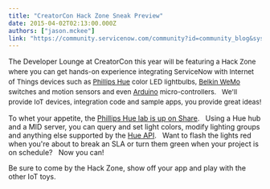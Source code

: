 ```yaml
---
title: "CreatorCon Hack Zone Sneak Preview"
date: 2015-04-02T02:13:00.000Z
authors: ["jason.mckee"]
link: "https://community.servicenow.com/community?id=community_blog&sys_id=cb7ce2e1dbd0dbc01dcaf3231f96195e"
---
```

<p>The Developer Lounge at CreatorCon <span style="font-size: 10pt; line-height: 1.5em;">this year will be featuring a Hack Zone where you can get hands-on experience integrating ServiceNow with Internet of Things devices such as <a title="w2.meethue.com/en-us/" href="http://www2.meethue.com/en-us/">Phillips Hue</a> color LED lightbulbs, <a title="w.belkin.com/us/Products/home-automation/c/wemo-home-automation/" href="http://www.belkin.com/us/Products/home-automation/c/wemo-home-automation/">Belkin WeMo</a> switches and motion sensors and even <a title=".wikipedia.org/wiki/Arduino" href="http://en.wikipedia.org/wiki/Arduino">Arduino</a> micro-controllers</span><span style="font-size: 10pt; line-height: 1.5em;">.   We'll provide IoT devices, integration code and sample apps, you provide great ideas!</span></p><p></p><p>To whet your appetite, the <a title="hare.servicenow.com/app.do#/detailV2/64fbbbd32b0ff100bddaff70f8da15b0/overview" href="https://share.servicenow.com/app.do#/detailV2/64fbbbd32b0ff100bddaff70f8da15b0/overview">Phillips Hue lab is up on Share</a>.   Using a Hue hub and a MID server, you can query and set light colors, modify lighting groups and anything else supported by the <a title="w.developers.meethue.com/philips-hue-api" href="http://www.developers.meethue.com/philips-hue-api">Hue API</a>.   Want to flash the lights red when you're about to break an SLA or turn them green when your project is on schedule?   Now you can!</p><p></p><p>Be sure to come by the Hack Zone, show off your app and play with the other IoT toys.</p>